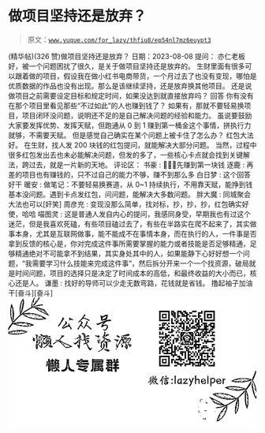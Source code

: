 # 做项目坚持还是放弃？

> 原文：[`www.yuque.com/for_lazy/thfiu8/ep54nl7mz6euypt3`](https://www.yuque.com/for_lazy/thfiu8/ep54nl7mz6euypt3)

<ne-h2 id="67bf9bab" data-lake-id="67bf9bab"><ne-heading-ext><ne-heading-anchor></ne-heading-anchor><ne-heading-fold></ne-heading-fold></ne-heading-ext><ne-heading-content><ne-text id="u71ad175d">(精华帖)(326 赞)做项目坚持还是放弃？</ne-text></ne-heading-content></ne-h2> <ne-p id="ube4fd296" data-lake-id="ube4fd296"><ne-text id="u09154a5a">日期：2023-08-08</ne-text></ne-p> <ne-p id="ub8aa6abc" data-lake-id="ub8aa6abc"><ne-text id="u945b2f49">提问：</ne-text></ne-p> <ne-p id="udd525763" data-lake-id="udd525763"><ne-text id="u212c8005">亦仁老板好，被一个问题困扰了很久，是关于做项目坚持还是放弃的。</ne-text></ne-p> <ne-p id="ufee8db72" data-lake-id="ufee8db72"><ne-text id="u43699a11">生财里面有很多可以跟着做的项目，假设我在做小红书电商带货，一个月过去了也没有变现，哪怕是优质数据的作品也没有出现。那么是该继续坚持，还是放弃换其他项目。</ne-text></ne-p> <ne-p id="ued7e0669" data-lake-id="ued7e0669"><ne-text id="u15b4b2d5">还是说做项目之前需要设定目标和规定时间，如果没达到就直接放弃吗？</ne-text></ne-p> <ne-p id="uce7dccee" data-lake-id="uce7dccee"><ne-text id="u399b39f5">回答</ne-text></ne-p> <ne-p id="u64393be0" data-lake-id="u64393be0"><ne-text id="u06d98abc">你有没有在那个项目里看见那些“不过如此”的人也赚到钱了？</ne-text></ne-p> <ne-p id="ubb253eed" data-lake-id="ubb253eed"><ne-text id="uaf14fb1a">如果有，那就不要轻易换项目，项目闭环没问题，说明还不足的是自己解决问题的经验和能力。</ne-text></ne-p> <ne-p id="u47337348" data-lake-id="u47337348"><ne-text id="uccfe1a82">虽说要鼓励大家要发挥优势、发挥天赋，但跑通从 0 到 1 赚到第一桶金这个事情，拼执行力就够，不需要天赋。</ne-text></ne-p> <ne-p id="ue6f3d3ca" data-lake-id="ue6f3d3ca"><ne-text id="ua81dc3e0">但是感觉自己确实在某个问题上被卡住了怎么办？</ne-text></ne-p> <ne-p id="u0d1c13f5" data-lake-id="u0d1c13f5"><ne-text id="ucd1e02f4">红包大法好。</ne-text></ne-p> <ne-p id="ue9b4a551" data-lake-id="ue9b4a551"><ne-text id="u0552ae1d">在生财，找人发 200 块钱的红包提问，就能解决大部分问题。</ne-text></ne-p> <ne-p id="u859aadce" data-lake-id="u859aadce"><ne-text id="ua986939c">当然，过程中很多红包发出去也未必能解决问题，但发的多了，一些核心卡点就会找到关键解法，跨过去，就是一片新的天地。</ne-text></ne-p> <ne-hole id="ude06b969" data-lake-id="ude06b969"><ne-card data-card-name="hr" data-card-type="block" id="wsxxn" data-event-boundary="card"><ne-p id="u95d10775" data-lake-id="u95d10775"><ne-text id="u409b27c7">评论区：</ne-text></ne-p> <ne-p id="u1a2968ad" data-lake-id="u1a2968ad"><ne-text id="u7911c816">书豪 : 💪💪💪先赚到第一块钱</ne-text> <ne-text id="u7dec73e1">逐鹿 : 再差的项目也有赚钱的，只不过自己的能力不够，赚不到那么多</ne-text> <ne-text id="u23de3ffc">白日梦 : 这个回答好干</ne-text> <ne-text id="ud5487ae4">暖安 : 做笔记：不要轻易换赛道，从 0~1 持续执行，不用靠天赋，能挣到钱基本没问题。遇到卡点发红包，问问题，能解决大多数问题。</ne-text> <ne-text id="ua6e68c85">胖大魔 : 同城聚会大法也可以[奸笑]</ne-text> <ne-text id="ueaa4c1b3">周彦充 : 变现没那么简单，找对标，抄，抄，抄，红包确实好使，哈哈</ne-text> <ne-text id="ue1aae3c2">喵图灵 : 这是普通人发自内心的提问，我感同身受，早期我也有过这个迷茫，但是我喜欢死磕，有些项目磕过去了，有些在半路实在爬不起来了，其实做事本身，尤其是互联网做事，能不能成不在事情本身，而在执行的人，一件事是否拿到反馈的核心是，你对完成这件事所需要掌握的能力或者技能是否足够精通，足够精通绝对不可能拿不到结果，其实身处其中的人，如果能静下心好好想一个问题，“我需要学习什么技能来完成这件事”，然后拆分开来一个一个找资源，破局就是时间问题，项目的选择只是决定了时间成本的高低，和最终收益的大小而已，核心还是人。</ne-text> <ne-text id="u848e07cf">谦墨 : 找好的导师可以少走无数弯路，花钱就是省钱。</ne-text> <ne-text id="uc77df943">撸起袖子加油干[奋斗][奋斗]</ne-text></ne-p> <ne-p id="ub96a3547" data-lake-id="ub96a3547"><ne-card data-card-name="image" data-card-type="inline" id="DoZ0L" data-event-boundary="card">![](img/894d30a529e7c37bcd3392323c99941c.png)  <ne-hole id="ub76a4d07" data-lake-id="ub76a4d07"><ne-card data-card-name="hr" data-card-type="block" id="xd7Lx" data-event-boundary="card"></ne-card></ne-hole></ne-card></ne-p></ne-card></ne-hole>